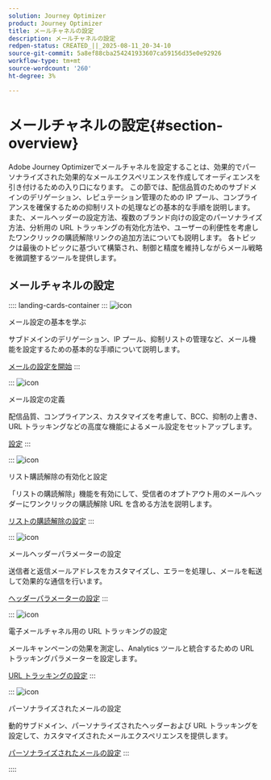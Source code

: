 ```yaml
---
solution: Journey Optimizer
product: Journey Optimizer
title: メールチャネルの設定
description: メールチャネルの設定
redpen-status: CREATED_||_2025-08-11_20-34-10
source-git-commit: 5a8ef88cba254241933607ca59156d35e0e92926
workflow-type: tm+mt
source-wordcount: '260'
ht-degree: 3%

---
```



# メールチャネルの設定{#section-overview}

Adobe Journey Optimizerでメールチャネルを設定することは、効果的でパーソナライズされた効果的なメールエクスペリエンスを作成してオーディエンスを引き付けるための入り口になります。 この節では、配信品質のためのサブドメインのデリゲーション、レピュテーション管理のための IP プール、コンプライアンスを確保するための抑制リストの処理などの基本的な手順を説明します。 また、メールヘッダーの設定方法、複数のブランド向けの設定のパーソナライズ方法、分析用の URL トラッキングの有効化方法や、ユーザーの利便性を考慮したワンクリックの購読解除リンクの追加方法についても説明します。 各トピックは最後のトピックに基づいて構築され、制御と精度を維持しながらメール戦略を微調整するツールを提供します。

## メールチャネルの設定

:::: landing-cards-container
:::
![icon](https://cdn.experienceleague.adobe.com/icons/circle-play.svg)

メール設定の基本を学ぶ

サブドメインのデリゲーション、IP プール、抑制リストの管理など、メール機能を設定するための基本的な手順について説明します。

[メールの設定を開始](../using/email/get-started-email-config.md)
:::

:::
![icon](https://cdn.experienceleague.adobe.com/icons/gear.svg)

メール設定の定義

配信品質、コンプライアンス、カスタマイズを考慮して、BCC、抑制の上書き、URL トラッキングなどの高度な機能によるメール設定をセットアップします。

[設定](../using/email/email-settings.md)
:::

:::
![icon](https://cdn.experienceleague.adobe.com/icons/list-check.svg)

リスト購読解除の有効化と設定

「リストの購読解除」機能を有効にして、受信者のオプトアウト用のメールヘッダーにワンクリックの購読解除 URL を含める方法を説明します。

[リストの購読解除の設定](../using/email/list-unsubscribe.md)
:::

:::
![icon](https://cdn.experienceleague.adobe.com/icons/gear.svg)

メールヘッダーパラメーターの設定

送信者と返信メールアドレスをカスタマイズし、エラーを処理し、メールを転送して効果的な通信を行います。

[ヘッダーパラメーターの設定](../using/email/header-parameters.md)
:::

:::
![icon](https://cdn.experienceleague.adobe.com/icons/chart-line.svg)

電子メールチャネル用の URL トラッキングの設定

メールキャンペーンの効果を測定し、Analytics ツールと統合するための URL トラッキングパラメーターを設定します。

[URL トラッキングの設定](../using/email/url-tracking.md)
:::

:::
![icon](https://cdn.experienceleague.adobe.com/icons/bullseye.svg)

パーソナライズされたメールの設定

動的サブドメイン、パーソナライズされたヘッダーおよび URL トラッキングを設定して、カスタマイズされたメールエクスペリエンスを提供します。

[パーソナライズされたメールの設定](../using/email/surface-personalization.md)
:::

::::
